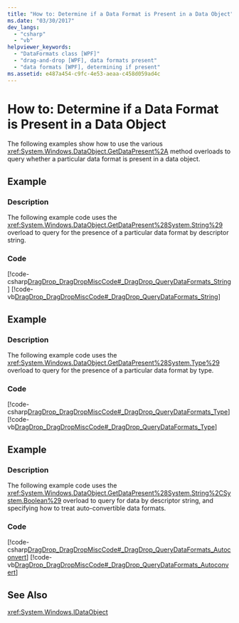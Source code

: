 ```yaml
---
title: "How to: Determine if a Data Format is Present in a Data Object"
ms.date: "03/30/2017"
dev_langs: 
  - "csharp"
  - "vb"
helpviewer_keywords: 
  - "DataFormats class [WPF]"
  - "drag-and-drop [WPF], data formats present"
  - "data formats [WPF], determining if present"
ms.assetid: e487a454-c9fc-4e53-aeaa-c458d059ad4c
---
```

# How to: Determine if a Data Format is Present in a Data Object
The following examples show how to use the various <xref:System.Windows.DataObject.GetDataPresent%2A> method overloads to query whether a particular data format is present in a data object.  
  
## Example  
  
### Description  
 The following example code uses the <xref:System.Windows.DataObject.GetDataPresent%28System.String%29> overload to query for the presence of a particular data format by descriptor string.  
  
### Code  
 [!code-csharp[DragDrop_DragDropMiscCode#_DragDrop_QueryDataFormats_String](../../../../samples/snippets/csharp/VS_Snippets_Wpf/DragDrop_DragDropMiscCode/CSharp/Window1.xaml.cs#_dragdrop_querydataformats_string)]
 [!code-vb[DragDrop_DragDropMiscCode#_DragDrop_QueryDataFormats_String](../../../../samples/snippets/visualbasic/VS_Snippets_Wpf/DragDrop_DragDropMiscCode/visualbasic/window1.xaml.vb#_dragdrop_querydataformats_string)]  
  
## Example  
  
### Description  
 The following example code uses the <xref:System.Windows.DataObject.GetDataPresent%28System.Type%29> overload to query for the presence of a particular data format by type.  
  
### Code  
 [!code-csharp[DragDrop_DragDropMiscCode#_DragDrop_QueryDataFormats_Type](../../../../samples/snippets/csharp/VS_Snippets_Wpf/DragDrop_DragDropMiscCode/CSharp/Window1.xaml.cs#_dragdrop_querydataformats_type)]
 [!code-vb[DragDrop_DragDropMiscCode#_DragDrop_QueryDataFormats_Type](../../../../samples/snippets/visualbasic/VS_Snippets_Wpf/DragDrop_DragDropMiscCode/visualbasic/window1.xaml.vb#_dragdrop_querydataformats_type)]  
  
## Example  
  
### Description  
 The following example code uses the <xref:System.Windows.DataObject.GetDataPresent%28System.String%2CSystem.Boolean%29> overload to query for data by descriptor string, and specifying how to treat auto-convertible data formats.  
  
### Code  
 [!code-csharp[DragDrop_DragDropMiscCode#_DragDrop_QueryDataFormats_Autoconvert](../../../../samples/snippets/csharp/VS_Snippets_Wpf/DragDrop_DragDropMiscCode/CSharp/Window1.xaml.cs#_dragdrop_querydataformats_autoconvert)]
 [!code-vb[DragDrop_DragDropMiscCode#_DragDrop_QueryDataFormats_Autoconvert](../../../../samples/snippets/visualbasic/VS_Snippets_Wpf/DragDrop_DragDropMiscCode/visualbasic/window1.xaml.vb#_dragdrop_querydataformats_autoconvert)]  
  
## See Also  
 <xref:System.Windows.IDataObject>
